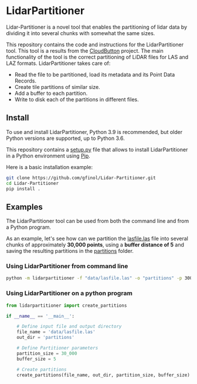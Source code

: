 # LidarPartitioner
Lidar-Partitioner is a novel tool that enables the partitioning of lidar data by dividing it into several chunks with 
somewhat the same sizes.

This repository contains the code and instructions for the LidarPartitioner tool. This tool is a results from the 
[CloudButton](https://cloudbutton.eu/) project. The main functionality of the tool is the correct partitioning of LiDAR 
files for LAS and LAZ formats. 
LidarPartitioner takes care of:
- Read the file to be partitioned, load its metadata and its Point Data Records.
- Create tile partitions of similar size.
- Add a buffer to each partition.
- Write to disk each of the partitions in different files.

## Install
To use and install LidarPartitioner, Python 3.9 is recommended, but older Python versions are supported, up to Python 3.6.  

This repository contains a [setup.py](./setup.py) file that allows to install LidarPartitioner in a Python environment 
using [Pip](https://pypi.org/project/pip/).

Here is a basic installation example: 

```bash
git clone https://github.com/gfinol/Lidar-Partitioner.git
cd Lidar-Partitioner
pip install .
```

## Examples
The LidarPartitioner tool can be used from both the command line and from a Python program. 

As an example, let's see how can we partition the [lasfile.las](./examples/data/lasfile.las) file into several 
chunks of approximately **30,000 points**, using a **buffer distance of 5** and saving the resulting partitions in the 
[partitions](./examples/partitions) folder.

### Using LidarPartitioner from command line
```bash
python -m lidarpartitioner -f "data/lasfile.las" -o "partitions" -p 30000 -b 5
```

### Using LidarPartitioner on a python program

```python
from lidarpartitioner import create_partitions

if __name__ == '__main__':

    # Define input file and output directory
    file_name = 'data/lasfile.las'
    out_dir = 'partitions'

    # Define Partitioner parameters
    partition_size = 30_000
    buffer_size = 5

    # Create partitions
    create_partitions(file_name, out_dir, partition_size, buffer_size)
```

